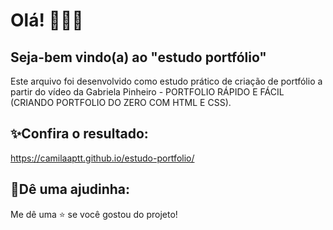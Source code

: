 # Olá! 🙋🏽‍♀

## Seja-bem vindo(a) ao "estudo portfólio"
Este arquivo foi desenvolvido como estudo prático de criação de portfólio a partir do vídeo da Gabriela Pinheiro - PORTFOLIO RÁPIDO E FÁCIL (CRIANDO PORTFOLIO DO ZERO COM HTML E CSS).

## ✨Confira o resultado:
<https://camilaaptt.github.io/estudo-portfolio/>

## 🌟Dê uma ajudinha:
Me dê uma ⭐ se você gostou do projeto!
